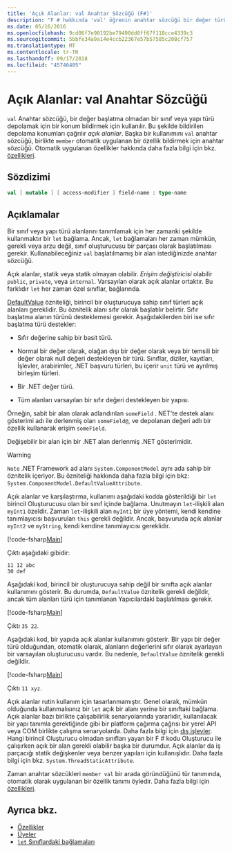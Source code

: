 ```yaml
---
title: 'Açık Alanlar: val Anahtar Sözcüğü (F#)'
description: "F # hakkında 'val' öğrenin anahtar sözcüğü bir değer türü başlatma olmadan bir sınıf veya yapı türü depolamak için bir konum bildirmek için kullanılır."
ms.date: 05/16/2016
ms.openlocfilehash: 9cd06f7e90192be79490dd0ff67f118cce4339c3
ms.sourcegitcommit: 5bbfe34a9a14e4ccb22367e57b57585c208cf757
ms.translationtype: MT
ms.contentlocale: tr-TR
ms.lasthandoff: 09/17/2018
ms.locfileid: "45746405"
---
```

# <a name="explicit-fields-the-val-keyword"></a>Açık Alanlar: val Anahtar Sözcüğü

`val` Anahtar sözcüğü, bir değer başlatma olmadan bir sınıf veya yapı türü depolamak için bir konum bildirmek için kullanılır. Bu şekilde bildirilen depolama konumları çağrılır *açık alanlar*. Başka bir kullanımını `val` anahtar sözcüğü, birlikte `member` otomatik uygulanan bir özellik bildirmek için anahtar sözcüğü. Otomatik uygulanan özellikler hakkında daha fazla bilgi için bkz. [özellikleri](properties.md).

## <a name="syntax"></a>Sözdizimi

```fsharp
val [ mutable ] [ access-modifier ] field-name : type-name
```

## <a name="remarks"></a>Açıklamalar

Bir sınıf veya yapı türü alanlarını tanımlamak için her zamanki şekilde kullanmaktır bir `let` bağlama. Ancak, `let` bağlamaları her zaman mümkün, gerekli veya arzu değil, sınıf oluşturucusu bir parçası olarak başlatılması gerekir. Kullanabileceğiniz `val` başlatılmamış bir alan istediğinizde anahtar sözcüğü.

Açık alanlar, statik veya statik olmayan olabilir. *Erişim değiştiricisi* olabilir `public`, `private`, veya `internal`. Varsayılan olarak açık alanlar ortaktır. Bu farklıdır `let` her zaman özel sınıflar, bağlarında.

[DefaultValue](https://msdn.microsoft.com/library/a3a3307b-8c05-441e-b109-245511614d58) özniteliği, birincil bir oluşturucuya sahip sınıf türleri açık alanları gereklidir. Bu öznitelik alanı sıfır olarak başlatılır belirtir. Sıfır başlatma alanın türünü desteklemesi gerekir. Aşağıdakilerden biri ise sıfır başlatma türü destekler:

- Sıfır değerine sahip bir basit türü.

- Normal bir değer olarak, olağan dışı bir değer olarak veya bir temsili bir değer olarak null değeri destekleyen bir türü. Sınıflar, diziler, kayıtları, İşlevler, arabirimler, .NET başvuru türleri, bu içerir `unit` türü ve ayrılmış birleşim türleri.

- Bir .NET değer türü.

- Tüm alanları varsayılan bir sıfır değeri destekleyen bir yapısı.

Örneğin, sabit bir alan olarak adlandırılan `someField` . NET'te destek alanı gösterimi adı ile derlenmiş olan `someField@`, ve depolanan değeri adlı bir özellik kullanarak erişim `someField`.

Değişebilir bir alan için bir .NET alan derlenmiş .NET gösterimidir.

>[!WARNING]
`Note` .NET Framework ad alanı `System.ComponentModel` aynı ada sahip bir öznitelik içeriyor. Bu özniteliği hakkında daha fazla bilgi için bkz: `System.ComponentModel.DefaultValueAttribute`.

Açık alanlar ve karşılaştırma, kullanımı aşağıdaki kodda gösterildiği bir `let` birincil Oluşturucusu olan bir sınıf içinde bağlama. Unutmayın `let`-ilişkili alan `myInt1` özeldir. Zaman `let`-ilişkili alan `myInt1` bir üye yöntemi, kendi kendine tanımlayıcısı başvurulan `this` gerekli değildir. Ancak, başvuruda açık alanlar `myInt2` ve `myString`, kendi kendine tanımlayıcısı gereklidir.

[!code-fsharp[Main](../../../../samples/snippets/fsharp/lang-ref-2/snippet6701.fs)]

Çıktı aşağıdaki gibidir:

```
11 12 abc
30 def
```

Aşağıdaki kod, birincil bir oluşturucuya sahip değil bir sınıfta açık alanlar kullanımını gösterir. Bu durumda, `DefaultValue` öznitelik gerekli değildir, ancak tüm alanları türü için tanımlanan Yapıcılardaki başlatılması gerekir.

[!code-fsharp[Main](../../../../samples/snippets/fsharp/lang-ref-2/snippet6702.fs)]

Çıktı `35 22`.

Aşağıdaki kod, bir yapıda açık alanlar kullanımını gösterir. Bir yapı bir değer türü olduğundan, otomatik olarak, alanların değerlerini sıfır olarak ayarlayan bir varsayılan oluşturucusu vardır. Bu nedenle, `DefaultValue` öznitelik gerekli değildir.

[!code-fsharp[Main](../../../../samples/snippets/fsharp/lang-ref-2/snippet6703.fs)]

Çıktı `11 xyz`.

Açık alanlar rutin kullanım için tasarlanmamıştır. Genel olarak, mümkün olduğunda kullanmalısınız bir `let` açık bir alanı yerine bir sınıftaki bağlama. Açık alanlar bazı birlikte çalışabilirlik senaryolarında yararlıdır, kullanılacak bir yapı tanımla gerektiğinde gibi bir platform çağırma çağrısı bir yerel API veya COM birlikte çalışma senaryolarda. Daha fazla bilgi için [dış işlevler](../functions/external-functions.md). Hangi birincil Oluşturucu olmadan sınıfları yayan bir F # kodu Oluşturucu ile çalışırken açık bir alan gerekli olabilir başka bir durumdur. Açık alanlar da iş parçacığı statik değişkenler veya benzer yapıları için kullanışlıdır. Daha fazla bilgi için bkz. `System.ThreadStaticAttribute`.

Zaman anahtar sözcükleri `member val` bir arada göründüğünü tür tanımında, otomatik olarak uygulanan bir özellik tanımı öyledir. Daha fazla bilgi için [özellikleri](properties.md).

## <a name="see-also"></a>Ayrıca bkz.

- [Özellikler](properties.md)
- [Üyeler](index.md)
- [`let` Sınıflardaki bağlamaları](let-bindings-in-classes.md)
